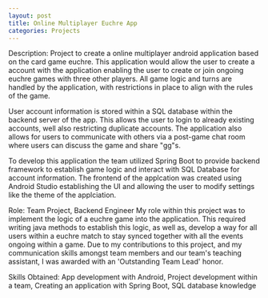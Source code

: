 ```yaml
---
layout: post
title: Online Multiplayer Euchre App
categories: Projects
---
```

Description:
	Project to create a online multiplayer android application based on the card game euchre. This application would allow the user to create a account with the application enabling the user to create or join ongoing euchre games with three other players. All game logic and turns are handled by the application, with restrictions in place to align with the rules of the game.

User account information is stored within a SQL database within the backend server of the app. This allows the user to login to already existing accounts, well also restricting duplicate accounts. The application also allows for users to communicate with others via a post-game chat room where users can discuss the game and share "gg"s.

To develop this application the team utilized Spring Boot to provide backend framework to establish game logic and interact with SQL Database for account information. The frontend of the applcation was created using Android Studio establishing the UI and allowing the user to modify settings like the theme of the applciation.

Role:
	Team Project, Backend Engineer
		My role within this project was to implement the logic of a euchre game into the application. This required writing java methods to establish this logic, as well as, develop a way for all users within a euchre match to stay synced together with all the events ongoing within a game. Due to my contributions to this project, and my communication skills amongst team members and our team's teaching assistant, I was awarded with an 'Outstanding Team Lead' honor.
		
Skills Obtained:
	App development with Android, Project development within a team, Creating an application with Spring Boot, SQL database knowledge
